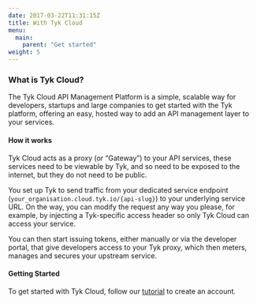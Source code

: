 ```yaml
---
date: 2017-03-22T11:31:15Z
title: With Tyk Cloud
menu: 
  main:
    parent: "Get started"
weight: 5
---
```


### What is Tyk Cloud?
 
The Tyk Cloud API Management Platform is a simple, scalable way for developers, startups and large companies to get started with the Tyk platform, offering an easy, hosted way to add an API management layer to your services.

#### How it works
Tyk Cloud acts as a proxy (or “Gateway”) to your API services, these services need to be viewable by Tyk, and so need to be exposed to the internet, but they do not need to be public.

You set up Tyk to send traffic from your dedicated service endpoint (`your_organisation.cloud.tyk.io/{api-slug}`) to your underlying service URL. On the way, you can modify the request any way you please, for example, by injecting a Tyk-specific access header so only Tyk Cloud can access your service.

You can then start issuing tokens, either manually or via the developer portal, that give developers access to your Tyk proxy, which then meters, manages and secures your upstream service.


#### Getting Started

To get started with Tyk Cloud, follow our [tutorial][1] to create an account.

 [1]: /get-started/with-tyk-cloud/create-an-account/